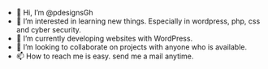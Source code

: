 - 👋 Hi, I’m @pdesignsGh
- 👀 I’m interested in learning new things. Especially in wordpress, php, css and cyber security. 
- 🌱 I’m currently developing websites with WordPress.
- 💞️ I’m looking to collaborate on projects with anyone who is available.
- 📫 How to reach me is easy. send me a mail anytime.

<!---
pdesignsGh/pdesignsGh is a ✨ special ✨ repository because its `README.md` (this file) appears on your GitHub profile.
You can click the Preview link to take a look at your changes.
--->
